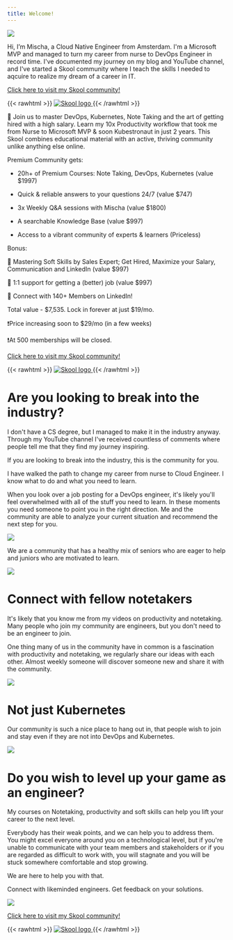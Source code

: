 ```yaml
---
title: Welcome!
---
```


![](/mvp.png)

Hi, I’m Mischa, a Cloud Native Engineer from Amsterdam. I'm a Microsoft MVP and managed to turn my career from nurse to DevOps Engineer in record time. I've documented my journey on my blog and YouTube channel, and I've started a Skool community where I teach the skills I needed to aqcuire to realize my dream of a career in IT.


[Click here to visit my Skool community!](https://www.skool.com/kubernetes-devops-cloud-3122/about)

{{< rawhtml >}}
<a href="https://www.skool.com/kubernetes-devops-cloud-3122/about">
  <img src="https://github.com/mischavandenburg/blog/blob/main/assets/skool-logo.png?raw=true" alt="Skool logo">
</a>
{{< /rawhtml >}}

👋 Join us to master DevOps, Kubernetes, Note Taking and the art of getting hired with a high salary. Learn my 10x Productivity workflow that took me from Nurse to Microsoft MVP & soon Kubestronaut in just 2 years. This Skool combines educational material with an active, thriving community unlike anything else online.

Premium Community gets:

- 20h+ of Premium Courses: Note Taking, DevOps, Kubernetes (value $1997)

- Quick & reliable answers to your questions 24/7 (value $747)

- 3x Weekly Q&A sessions with Mischa (value $1800)

- A searchable Knowledge Base (value $997)

- Access to a vibrant community of experts & learners (Priceless)

Bonus:

🎁 Mastering Soft Skills by Sales Expert; Get Hired, Maximize your Salary, Communication and LinkedIn (value $997)

🎁 1:1 support for getting a (better) job (value $997)

🎁 Connect with 140+ Members on LinkedIn!

Total value - $7,535. Lock in forever at just $19/mo.

❗Price increasing soon to $29/mo (in a few weeks)

❗At 500 memberships will be closed.


[Click here to visit my Skool community!](https://www.skool.com/kubernetes-devops-cloud-3122/about)

{{< rawhtml >}}
<a href="https://www.skool.com/kubernetes-devops-cloud-3122/about">
  <img src="https://github.com/mischavandenburg/blog/blob/main/assets/skool-logo.png?raw=true" alt="Skool logo">
</a>
{{< /rawhtml >}}



# Are you looking to break into the industry?

I don't have a CS degree, but I managed to make it in the industry anyway. Through my YouTube channel I've received countless of comments where people tell me that they find my journey inspiring.

If you are looking to break into the industry, this is the community for you.

I have walked the path to change my career from nurse to Cloud Engineer. I know what to do and what you need to learn.

When you look over a job posting for a DevOps engineer, it's likely you'll feel overwhelmed with all of the stuff you need to learn. In these moments you need someone to point you in the right direction. Me and the community are able to analyze your current situation and recommend the next step for you.

![](/skool5.png)

We are a community that has a healthy mix of seniors who are eager to help and juniors who are motivated to learn.

![](/skool3.png)


# Connect with fellow notetakers

It's likely that you know me from my videos on productivity and notetaking. Many people who join my community are engineers, but you don't need to be an engineer to join.

One thing many of us in the community have in common is a fascination with productivity and notetaking, we regularly share our ideas with each other. Almost weekly someone will discover someone new and share it with the community.

![](/skool4.png)

# Not just Kubernetes

Our community is such a nice place to hang out in, that people wish to join and stay even if they are not into DevOps and Kubernetes.

![](/skool2.png)

# Do you wish to level up your game as an engineer?

My courses on Notetaking, productivity and soft skills can help you lift your career to the next level.

Everybody has their weak points, and we can help you to address them. You might excel everyone around you on a technological level, but if you're unable to communicate with your team members and stakeholders or if you are regarded as difficult to work with, you will stagnate and you will be stuck somewhere comfortable and stop growing.

We are here to help you with that.

Connect with likeminded engineers. Get feedback on your solutions. 


![](/skool1.jpeg)

[Click here to visit my Skool community!](https://www.skool.com/kubernetes-devops-cloud-3122/about)

{{< rawhtml >}}
<a href="https://www.skool.com/kubernetes-devops-cloud-3122/about">
  <img src="https://github.com/mischavandenburg/blog/blob/main/assets/skool-logo.png?raw=true" alt="Skool logo">
</a>
{{< /rawhtml >}}
